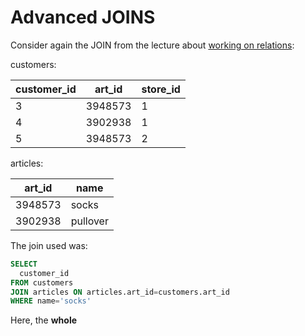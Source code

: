 # Advanced JOINS

Consider again the JOIN from the lecture about
[working on relations](README.md):

customers:

| customer_id | art_id | store_id |
|----|--------|------|
| 3  | 3948573 | 1 |
| 4  | 3902938 | 1 |
| 5  | 3948573 | 2 |

articles:

| art_id | name |
|--------|------|
| 3948573 | socks |
| 3902938 | pullover |

The join used was:

```SQL
SELECT
  customer_id
FROM customers
JOIN articles ON articles.art_id=customers.art_id
WHERE name='socks'
```

Here, the **whole** 
